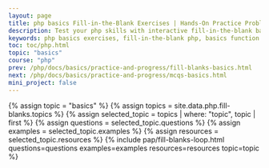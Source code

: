 ```yaml
---
layout: page
title: php basics Fill-in-the-Blank Exercises | Hands-On Practice Problems
description: Test your php skills with interactive fill-in-the-blank basics function exercises. Practice basics syntax, filtering, mapping, and real-world coding scenarios.
keywords: php basics exercises, fill-in-the-blank php, basics function practice, php basics quiz, interactive php learning, basics map filter exercises, php coding challenges, basics syntax practice, php anonymous functions, real-world basics examples, php problem-solving, basics function drills, php beginner exercises, advanced basics practice, php functional programming
toc: toc/php.html
topic: "basics"
course: "php"
prev: /php/docs/basics/practice-and-progress/fill-blanks-basics.html
next: /php/docs/basics/practice-and-progress/mcqs-basics.html
mini_project: false
---
```


{% assign topic = "basics" %}
{% assign topics = site.data.php.fill-blanks.topics %}
{% assign selected_topic = topics | where: "topic", topic | first %}
{% assign questions = selected_topic.questions %}
{% assign examples = selected_topic.examples %}
{% assign resources = selected_topic.resources %}
{% include pap/fill-blanks-loop.html questions=questions examples=examples resources=resources topic=topic %}


